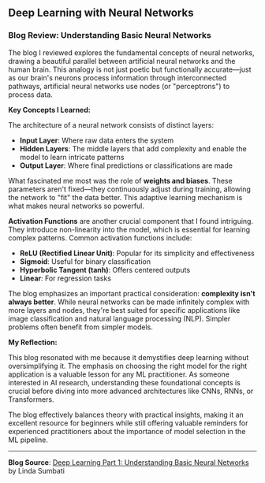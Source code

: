 ## Deep Learning with Neural Networks

### Blog Review: Understanding Basic Neural Networks

The blog I reviewed explores the fundamental concepts of neural networks, drawing a beautiful parallel between artificial neural networks and the human brain. This analogy is not just poetic but functionally accurate—just as our brain's neurons process information through interconnected pathways, artificial neural networks use nodes (or "perceptrons") to process data.

**Key Concepts I Learned:**

The architecture of a neural network consists of distinct layers:
- **Input Layer**: Where raw data enters the system
- **Hidden Layers**: The middle layers that add complexity and enable the model to learn intricate patterns
- **Output Layer**: Where final predictions or classifications are made

What fascinated me most was the role of **weights and biases**. These parameters aren't fixed—they continuously adjust during training, allowing the network to "fit" the data better. This adaptive learning mechanism is what makes neural networks so powerful.

**Activation Functions** are another crucial component that I found intriguing. They introduce non-linearity into the model, which is essential for learning complex patterns. Common activation functions include:
- **ReLU (Rectified Linear Unit)**: Popular for its simplicity and effectiveness
- **Sigmoid**: Useful for binary classification
- **Hyperbolic Tangent (tanh)**: Offers centered outputs
- **Linear**: For regression tasks

The blog emphasizes an important practical consideration: **complexity isn't always better**. While neural networks can be made infinitely complex with more layers and nodes, they're best suited for specific applications like image classification and natural language processing (NLP). Simpler problems often benefit from simpler models.

**My Reflection:**

This blog resonated with me because it demystifies deep learning without oversimplifying it. The emphasis on choosing the right model for the right application is a valuable lesson for any ML practitioner. As someone interested in AI research, understanding these foundational concepts is crucial before diving into more advanced architectures like CNNs, RNNs, or Transformers.

The blog effectively balances theory with practical insights, making it an excellent resource for beginners while still offering valuable reminders for experienced practitioners about the importance of model selection in the ML pipeline.

---

**Blog Source**: [Deep Learning Part 1: Understanding Basic Neural Networks](https://medium.com/@sumbatilinda/deep-learning-part-1-understanding-basic-neural-networks-c9ccdb17a343) by Linda Sumbati





























































































































































